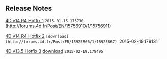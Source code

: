 Release Notes
-------------
[4D v14 R4 Hotfix 1](https://github.com/4D-JP/release-notes/blob/master/v14/r4/hf1/README.md) ```2015-01-15.175730```
(http://forums.4d.fr/Post/EN/15756910/1/15756911) 

[4D v14 R4 Hotfix 2](https://github.com/4D-JP/release-notes/blob/master/v14/r4/hf2/README.md) ```[download](http://forums.4d.fr/Post/FR/15925866/1/15925867) ```2015-02-19.179131``` 

[4D v13.5 Hotfix 3](https://github.com/4D-JP/release-notes/blob/master/v13/13.5/hf3/README.md) [download](http://forums.4d.fr/Post/FR/15929684/1/15929685) ```2015-02-19.178495```
